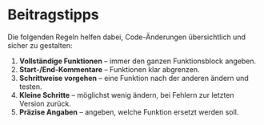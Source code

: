 # Beitragstipps

Die folgenden Regeln helfen dabei, Code-Änderungen übersichtlich und sicher zu gestalten:

1. **Vollständige Funktionen** – immer den ganzen Funktionsblock angeben.
2. **Start-/End-Kommentare** – Funktionen klar abgrenzen.
3. **Schrittweise vorgehen** – eine Funktion nach der anderen ändern und testen.
4. **Kleine Schritte** – möglichst wenig ändern, bei Fehlern zur letzten Version zurück.
5. **Präzise Angaben** – angeben, welche Funktion ersetzt werden soll.

